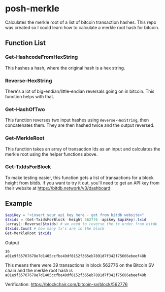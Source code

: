 # posh-merkle
Calculates the merkle root of a list of bitcoin transaction hashes. This repo was created so I could learn how to calculate a merkle root hash for bitcoin.

## Function List

### Get-HashcodeFromHexString
This hashes a hash, where the original hash is a hex string.

### Reverse-HexString
There's a lot of big-endian/little-endian reversals going on in bitcoin. This function helps with that.

### Get-HashOfTwo
This function reverses two input hashes using `Reverse-HexString`, then concatenates them. They are then hashed twice and the output reversed.

### Get-MerkleRoot
This function takes an array of transaction Ids as an input and calculates the merkle root using the helper functions above.

### Get-TxIdsForBlock
To make testing easier, this function gets a list of transactions for a block height from bitdb. If you want to try it out, you'll need to get an API key from their website at https://bitdb.network/v3/dashboard

## Example
```PowerShell
$apiKey = "<insert your api key here - get from bitdb website>"
$txids = (Get-TxidsForBlock -height 562776 -apikey $apiKey).txid
[array]::Reverse($txids) # we need to reverse the tx order from bitdb
$txids.Count # how many tx's are in the block
Get-MerkleRoot $txids 
```
Output

```
39
a01e9f35707678e7d1405ccfbe49df8152f365eb7891d7f342f75606ebeef48b
```

This means there were 39 transactions in block 562776 on the Bitcoin SV chain and the merkle root hash is `a01e9f35707678e7d1405ccfbe49df8152f365eb7891d7f342f75606ebeef48b`

Verification: https://blockchair.com/bitcoin-sv/block/562776